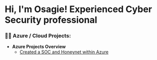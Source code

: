 <h1>Hi, I'm Osagie! Experienced Cyber Security professional

<h3>👨‍💻 Azure / Cloud Projects:</h3>

- <b>Azure Projects Overview</b>
  - [Created a SOC and Honeynet within Azure](https://github.com/Osagieoshodi/Azure-Honeynet-SOC)
